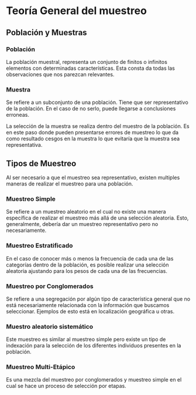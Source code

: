 # Teoría General del muestreo

## Población y Muestras

### Población

La población muestral, representa un conjunto de finitos o infinitos elementos con determinadas características. Esta consta da todas las observaciones que nos parezcan relevantes.

### Muestra

Se refiere a un subconjunto de una población. Tiene que ser representativo de la población. En el caso de no serlo, puede llegarse a conclusiones erroneas.

La selección de la muestra se realiza dentro del muestro de la población. Es en este paso donde pueden presentarse errores de muestreo lo que da como resultado cesgos en la muestra lo que evitaría que la muestra sea representativa.

## Tipos de Muestreo

Al ser necesario a que el muestreo sea representativo, existen multiples maneras de realizar el muestreo para una población.

### Muestreo Simple

Se refiere a un muestreo aleatorio en el cual no existe una manera específica de realizar el muestreo más allá de una selección aleatoria. Esto, generalmente, debería dar un muestreo representativo pero no necesariamente.

### Muestreo Estratificado

En el caso de conocer más o menos la frecuencia de cada una de las categorías dentro de la población, es posible realizar una selección aleatoria ajustando para los pesos de cada una de las frecuencias.

### Muestreo por Conglomerados

Se refiere a una segregación por algún tipo de característica general que no está necesariamente relacionada con la información que buscamos seleccionar. Ejemplos de esto está en localización geográfica u otras.

### Muestro aleatorio sistemático

Este muestreo es similar al muestreo simple pero existe un tipo de indexación para la selección de los diferentes individuos presentes en la población.

### Muestreo Multi-Etápico

Es una mezcla del muestreo por conglomerados y muestreo simple en el cual se hace un proceso de selección por etapas.
